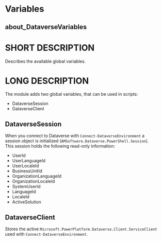 # Variables
## about_DataverseVariables

# SHORT DESCRIPTION
Describes the available global variables.

# LONG DESCRIPTION
The module adds two global variables, that can be used in scripts:

- DataverseSession
- DataverseClient

## DataverseSession
When you connect to Dataverse with `Connect-DataverseEnvironment` a session object is initialized (`AMSoftware.Dataverse.PowerShell.Session`). This session holds the following read-only information:

- UserId
- UserLanguageId
- UserLocaleId
- BusinessUnitId
- OrganizationLanguageId
- OrganizationLocaleId
- SystemUserId
- LanguageId
- LocaleId
- ActiveSolution

## DataverseClient
Stores the active `Microsoft.PowerPlatform.Dataverse.Client.ServiceClient` used with `Connect-DataverseEnvironment`.
